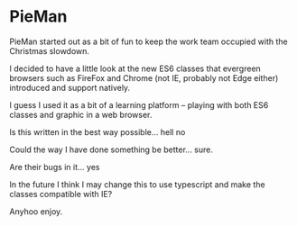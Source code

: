 # PieMan

PieMan started out as a bit of fun to keep the work team occupied with the Christmas slowdown.  

I decided to have a little look at the new ES6 classes that evergreen browsers such as FireFox and Chrome (not IE, probably not Edge either) introduced and support natively.  

I guess I used it as a bit of a learning platform – playing with both ES6 classes and graphic in a web browser.

Is this written in the best way possible... hell no

Could the way I have done something be better... sure.

Are their bugs in it... yes

In the future I think I may change this to use typescript and make the classes compatible with IE? 

Anyhoo enjoy.
